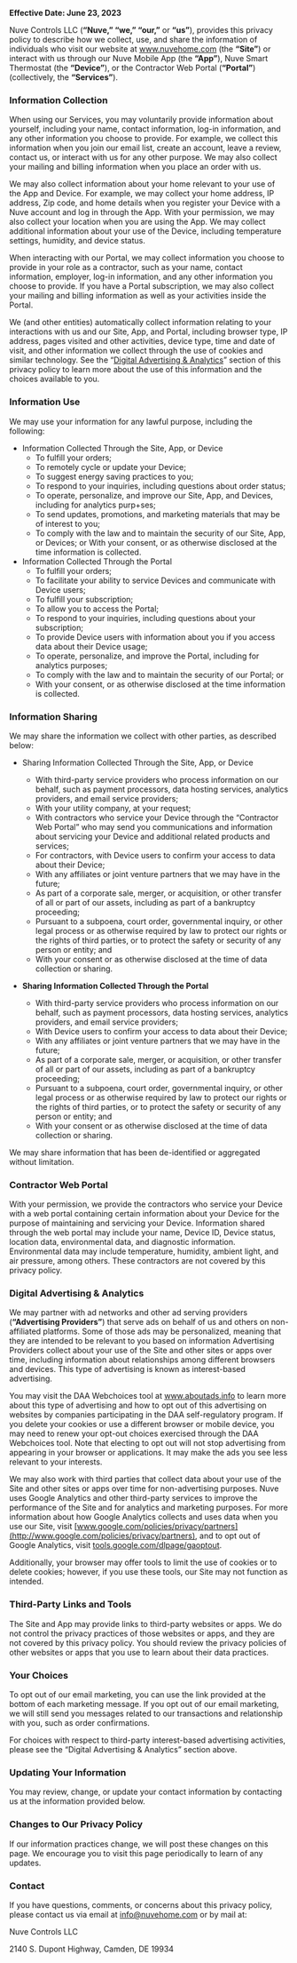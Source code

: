 **Effective Date: June 23, 2023**

Nuve Controls LLC (**“Nuve,” “we,” “our,”** or **“us”**), provides this privacy policy to describe how we collect, use, and share the information of individuals who visit our website at www.nuvehome.com (the **“Site”**) or interact with us through our Nuve Mobile App (the **“App”**), Nuve Smart Thermostat (the **“Device”**), or the Contractor Web Portal (**“Portal”**) (collectively, the **“Services”**).<br/>
### Information Collection
When using our Services, you may voluntarily provide information about yourself, including your name, contact information, log-in information, and any other information you choose to provide.  For example, we collect this information when you join our email list, create an account, leave a review, contact us, or interact with us for any other purpose.  We may also collect your mailing and billing information when you place an order with us.  

We may also collect information about your home relevant to your use of the App and Device.  For example, we may collect your home address, IP address, Zip code, and home details when you register your Device with a Nuve account and log in through the App.  With your permission, we may also collect your location when you are using the App.  We may collect additional information about your use of the Device, including temperature settings, humidity, and device status. 

When interacting with our Portal, we may collect information you choose to provide in your role as a contractor, such as your name, contact information, employer, log-in information, and any other information you choose to provide.  If you have a Portal subscription, we may also collect your mailing and billing information as well as your activities inside the Portal. 

We (and other entities) automatically collect information relating to your interactions with us and our Site, App, and Portal, including browser type, IP address, pages visited and other activities, device type, time and date of visit, and other information we collect through the use of cookies and similar technology.  See the “[Digital Advertising & Analytics](https://docs.google.com/document/d/1xn6COfyu2YNAiCJcK6QqLGO31XWeWQye/edit#heading=h.t6a0rq1ufmms)” section of this privacy policy to learn more about the use of this information and the choices available to you.<br/>
### Information Use
We may use your information for any lawful purpose, including the following:

- Information Collected Through the Site, App, or Device
    + To fulfill your orders;
    + To remotely cycle or update your Device;
    + To suggest energy saving practices to you;
    + To respond to your inquiries, including questions about order status;
    + To operate, personalize, and improve our Site, App, and Devices, including for analytics purp+ses;
    + To send updates, promotions, and marketing materials that may be of interest to you;
    + To comply with the law and to maintain the security of our Site, App, or Devices; or 
With your consent, or as otherwise disclosed at the time information is collected.
- Information Collected Through the Portal
    * To fulfill your orders;
    * To facilitate your ability to service Devices and communicate with Device users; 
    * To fulfill your subscription;
    * To allow you to access the Portal;
    * To respond to your inquiries, including questions about your subscription; 
    * To provide Device users with information about you if you access data about their Device usage;
    * To operate, personalize, and improve the Portal, including for analytics purposes;
    * To comply with the law and to maintain the security of our Portal; or 
    * With your consent, or as otherwise disclosed at the time information is collected.<br/>
### Information Sharing 
We may share the information we collect with other parties, as described below:

- Sharing Information Collected Through the Site, App, or Device
    + With third-party service providers who process information on our behalf, such as payment processors, data hosting services, analytics providers, and email service providers;
    + With your utility company, at your request;
    + With contractors who service your Device through the “Contractor Web Portal” who may send you communications and information about servicing your Device and additional related products and services;
    + For contractors, with Device users to confirm your access to data about their Device; 
    + With any affiliates or joint venture partners that we may have in the future;
    + As part of a corporate sale, merger, or acquisition, or other transfer of all or part of our assets, including as part of a bankruptcy proceeding;
    + Pursuant to a subpoena, court order, governmental inquiry, or other legal process or as otherwise required by law to protect our rights or the rights of third parties, or to protect the safety or security of any person or entity; and
    + With your consent or as otherwise disclosed at the time of data collection or sharing.
    
- **Sharing Information Collected Through the Portal**
    * With third-party service providers who process information on our behalf, such as payment processors, data hosting services, analytics providers, and email service providers;
    * With Device users to confirm your access to data about their Device; 
    * With any affiliates or joint venture partners that we may have in the future;
    * As part of a corporate sale, merger, or acquisition, or other transfer of all or part of our assets, including as part of a bankruptcy proceeding;
    * Pursuant to a subpoena, court order, governmental inquiry, or other legal process or as otherwise required by law to protect our rights or the rights of third parties, or to protect the safety or security of any person or entity; and
    * With your consent or as otherwise disclosed at the time of data collection or sharing.

We may share information that has been de-identified or aggregated without limitation.<br/>
### Contractor Web Portal
With your permission, we provide the contractors who service your Device with a web portal containing certain information about your Device for the purpose of maintaining and servicing your Device.  Information shared through the web portal may include your name, Device ID, Device status, location data, environmental data, and diagnostic information.  Environmental data may include temperature, humidity, ambient light, and air pressure, among others.  These contractors are not covered by this privacy policy.<br/>
### Digital Advertising & Analytics
We may partner with ad networks and other ad serving providers (**“Advertising Providers”**) that serve ads on behalf of us and others on non-affiliated platforms.  Some of those ads may be personalized, meaning that they are intended to be relevant to you based on information Advertising Providers collect about your use of the Site and other sites or apps over time, including information about relationships among different browsers and devices.  This type of advertising is known as interest-based advertising.

You may visit the DAA Webchoices tool at www.aboutads.info to learn more about this type of advertising and how to opt out of this advertising on websites by companies participating in the DAA self-regulatory program.  If you delete your cookies or use a different browser or mobile device, you may need to renew your opt-out choices exercised through the DAA Webchoices tool.  Note that electing to opt out will not stop advertising from appearing in your browser or applications.  It may make the ads you see less relevant to your interests.  

We may also work with third parties that collect data about your use of the Site and other sites or apps over time for non-advertising purposes.  Nuve uses Google Analytics and other third-party services to improve the performance of the Site and for analytics and marketing purposes.  For more information about how Google Analytics collects and uses data when you use our Site, visit [www.google.com/policies/privacy/partners](http://www.google.com/policies/privacy/partners), and to opt out of Google Analytics, visit [tools.google.com/dlpage/gaoptout](https://tools.google.com/dlpage/gaoptout/).

Additionally, your browser may offer tools to limit the use of cookies or to delete cookies; however, if you use these tools, our Site may not function as intended.<br/>
### Third-Party Links and Tools
The Site and App may provide links to third-party websites or apps.  We do not control the privacy practices of those websites or apps, and they are not covered by this privacy policy.  You should review the privacy policies of other websites or apps that you use to learn about their data practices.<br/>
### Your Choices
To opt out of our email marketing, you can use the link provided at the bottom of each marketing message.  If you opt out of our email marketing, we will still send you messages related to our transactions and relationship with you, such as order confirmations.

For choices with respect to third-party interest-based advertising activities, please see the “Digital Advertising & Analytics” section above.<br/>
### Updating Your Information
You may review, change, or update your contact information by contacting us at the information provided below.<br/>
### Changes to Our Privacy Policy
If our information practices change, we will post these changes on this page.  We encourage you to visit this page periodically to learn of any updates.<br/>
### Contact
If you have questions, comments, or concerns about this privacy policy, please contact us via email at [info@nuvehome.com](info@nuvehome.com) or by mail at:

Nuve Controls LLC

2140 S. Dupont Highway, Camden, DE 19934

